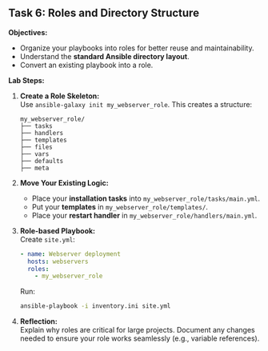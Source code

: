 ## Task 6: Roles and Directory Structure

**Objectives:**
- Organize your playbooks into roles for better reuse and maintainability.
- Understand the **standard Ansible directory layout**.
- Convert an existing playbook into a role.

**Lab Steps:**

1. **Create a Role Skeleton:**  
   Use `ansible-galaxy init my_webserver_role`. This creates a structure:
   ```
   my_webserver_role/
   ├── tasks
   ├── handlers
   ├── templates
   ├── files
   ├── vars
   ├── defaults
   ├── meta
   ```

2. **Move Your Existing Logic:**  
   - Place your **installation tasks** into `my_webserver_role/tasks/main.yml`.  
   - Put your **templates** in `my_webserver_role/templates/`.  
   - Place your **restart handler** in `my_webserver_role/handlers/main.yml`.

3. **Role-based Playbook:**  
   Create `site.yml`:
   ```yaml
   - name: Webserver deployment
     hosts: webservers
     roles:
       - my_webserver_role
   ```
   Run:
   ```bash
   ansible-playbook -i inventory.ini site.yml
   ```

4. **Reflection:**  
   Explain why roles are critical for large projects. Document any changes needed to ensure your role works seamlessly (e.g., variable references).
